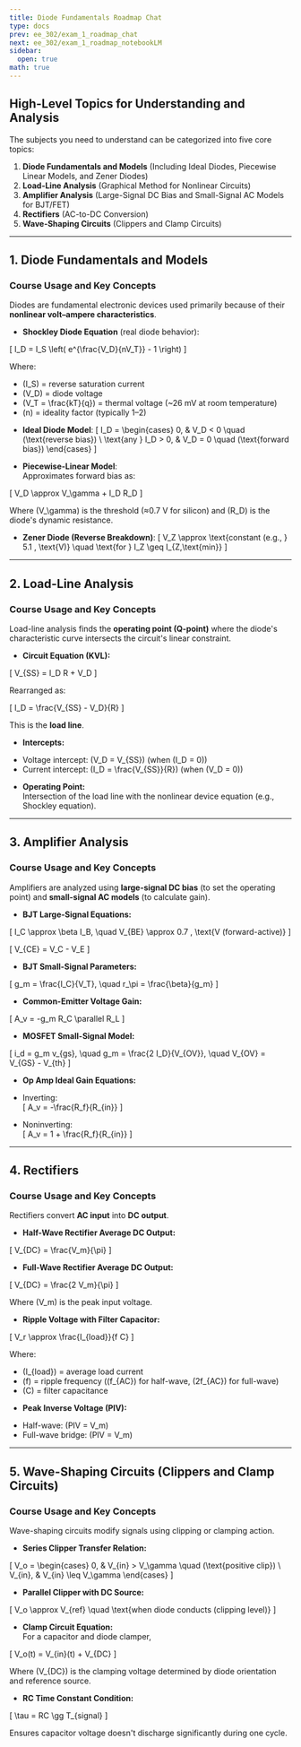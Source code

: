 ```yaml
---
title: Diode Fundamentals Roadmap Chat
type: docs
prev: ee_302/exam_1_roadmap_chat
next: ee_302/exam_1_roadmap_notebookLM
sidebar:
  open: true
math: true
---
```


## High-Level Topics for Understanding and Analysis

The subjects you need to understand can be categorized into five core topics:

1.  **Diode Fundamentals and Models** (Including Ideal Diodes, Piecewise Linear Models, and Zener Diodes)  
2.  **Load-Line Analysis** (Graphical Method for Nonlinear Circuits)  
3.  **Amplifier Analysis** (Large-Signal DC Bias and Small-Signal AC Models for BJT/FET)  
4.  **Rectifiers** (AC-to-DC Conversion)  
5.  **Wave-Shaping Circuits** (Clippers and Clamp Circuits)  

---

## 1. Diode Fundamentals and Models

### Course Usage and Key Concepts
Diodes are fundamental electronic devices used primarily because of their **nonlinear volt–ampere characteristics**.  

* **Shockley Diode Equation** (real diode behavior):

\[
I_D = I_S \left( e^{\frac{V_D}{nV_T}} - 1 \right)
\]

Where:  
- \(I_S\) = reverse saturation current  
- \(V_D\) = diode voltage  
- \(V_T = \frac{kT}{q}\) = thermal voltage (~26 mV at room temperature)  
- \(n\) = ideality factor (typically 1–2)  

* **Ideal Diode Model**:
\[
I_D =
\begin{cases}
0, & V_D < 0 \quad (\text{reverse bias}) \\
\text{any } I_D > 0, & V_D = 0 \quad (\text{forward bias})
\end{cases}
\]

* **Piecewise-Linear Model**:  
Approximates forward bias as:

\[
V_D \approx V_\gamma + I_D R_D
\]

Where \(V_\gamma\) is the threshold (≈0.7 V for silicon) and \(R_D\) is the diode's dynamic resistance.  

* **Zener Diode (Reverse Breakdown)**:
\[
V_Z \approx \text{constant (e.g., } 5.1 \, \text{V)} \quad \text{for } I_Z \geq I_{Z,\text{min}}
\]

---

## 2. Load-Line Analysis

### Course Usage and Key Concepts
Load-line analysis finds the **operating point (Q-point)** where the diode's characteristic curve intersects the circuit's linear constraint.  

* **Circuit Equation (KVL):**

\[
V_{SS} = I_D R + V_D
\]

Rearranged as:

\[
I_D = \frac{V_{SS} - V_D}{R}
\]

This is the **load line**.

* **Intercepts:**
- Voltage intercept: \(V_D = V_{SS}\) (when \(I_D = 0\))  
- Current intercept: \(I_D = \frac{V_{SS}}{R}\) (when \(V_D = 0\))

* **Operating Point:**  
Intersection of the load line with the nonlinear device equation (e.g., Shockley equation).

---

## 3. Amplifier Analysis

### Course Usage and Key Concepts
Amplifiers are analyzed using **large-signal DC bias** (to set the operating point) and **small-signal AC models** (to calculate gain).  

* **BJT Large-Signal Equations:**

\[
I_C \approx \beta I_B, \quad V_{BE} \approx 0.7 \, \text{V (forward-active)}
\]

\[
V_{CE} = V_C - V_E
\]

* **BJT Small-Signal Parameters:**

\[
g_m = \frac{I_C}{V_T}, \quad r_\pi = \frac{\beta}{g_m}
\]

* **Common-Emitter Voltage Gain:**

\[
A_v = -g_m R_C \parallel R_L
\]

* **MOSFET Small-Signal Model:**

\[
i_d = g_m v_{gs}, \quad g_m = \frac{2 I_D}{V_{OV}}, \quad V_{OV} = V_{GS} - V_{th}
\]

* **Op Amp Ideal Gain Equations:**

- Inverting:  
\[
A_v = -\frac{R_f}{R_{in}}
\]

- Noninverting:  
\[
A_v = 1 + \frac{R_f}{R_{in}}
\]

---

## 4. Rectifiers

### Course Usage and Key Concepts
Rectifiers convert **AC input** into **DC output**.  

* **Half-Wave Rectifier Average DC Output:**

\[
V_{DC} = \frac{V_m}{\pi}
\]

* **Full-Wave Rectifier Average DC Output:**

\[
V_{DC} = \frac{2 V_m}{\pi}
\]

Where \(V_m\) is the peak input voltage.

* **Ripple Voltage with Filter Capacitor:**

\[
V_r \approx \frac{I_{load}}{f C}
\]

Where:  
- \(I_{load}\) = average load current  
- \(f\) = ripple frequency (\(f_{AC}\) for half-wave, \(2f_{AC}\) for full-wave)  
- \(C\) = filter capacitance  

* **Peak Inverse Voltage (PIV):**
- Half-wave: \(PIV = V_m\)  
- Full-wave bridge: \(PIV = V_m\)  

---

## 5. Wave-Shaping Circuits (Clippers and Clamp Circuits)

### Course Usage and Key Concepts
Wave-shaping circuits modify signals using clipping or clamping action.  

* **Series Clipper Transfer Relation:**

\[
V_o =
\begin{cases}
0, & V_{in} > V_\gamma \quad (\text{positive clip}) \\
V_{in}, & V_{in} \leq V_\gamma
\end{cases}
\]

* **Parallel Clipper with DC Source:**

\[
V_o \approx V_{ref} \quad \text{when diode conducts (clipping level)}
\]

* **Clamp Circuit Equation:**  
For a capacitor and diode clamper,

\[
V_o(t) = V_{in}(t) + V_{DC}
\]

Where \(V_{DC}\) is the clamping voltage determined by diode orientation and reference source.

* **RC Time Constant Condition:**

\[
\tau = RC \gg T_{signal}
\]

Ensures capacitor voltage doesn't discharge significantly during one cycle.